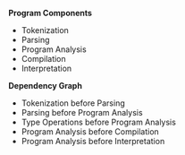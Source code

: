 **Program Components**
* Tokenization
* Parsing
* Program Analysis
* Compilation
* Interpretation

**Dependency Graph**
* Tokenization before Parsing
* Parsing before Program Analysis
* Type Operations before Program Analysis
* Program Analysis before Compilation
* Program Analysis before Interpretation
